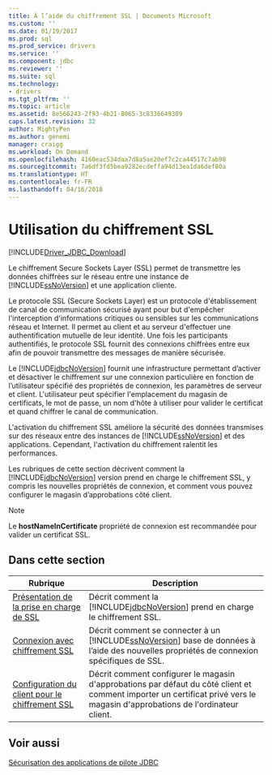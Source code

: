 ```yaml
---
title: À l’aide du chiffrement SSL | Documents Microsoft
ms.custom: ''
ms.date: 01/19/2017
ms.prod: sql
ms.prod_service: drivers
ms.service: ''
ms.component: jdbc
ms.reviewer: ''
ms.suite: sql
ms.technology:
- drivers
ms.tgt_pltfrm: ''
ms.topic: article
ms.assetid: 8e566243-2f93-4b21-8065-3c8336649309
caps.latest.revision: 32
author: MightyPen
ms.author: genemi
manager: craigg
ms.workload: On Demand
ms.openlocfilehash: 4160eac534daa7d8a5ae20ef7c2ca44517c7ab98
ms.sourcegitcommit: 7a6df3fd5bea9282ecdeffa94d13ea1da6def80a
ms.translationtype: HT
ms.contentlocale: fr-FR
ms.lasthandoff: 04/16/2018
---
```

# <a name="using-ssl-encryption"></a>Utilisation du chiffrement SSL
[!INCLUDE[Driver_JDBC_Download](../../includes/driver_jdbc_download.md)]

  Le chiffrement Secure Sockets Layer (SSL) permet de transmettre les données chiffrées sur le réseau entre une instance de [!INCLUDE[ssNoVersion](../../includes/ssnoversion_md.md)] et une application cliente.  
  
 Le protocole SSL (Secure Sockets Layer) est un protocole d'établissement de canal de communication sécurisé ayant pour but d'empêcher l'interception d'informations critiques ou sensibles sur les communications réseau et Internet. Il permet au client et au serveur d'effectuer une authentification mutuelle de leur identité. Une fois les participants authentifiés, le protocole SSL fournit des connexions chiffrées entre eux afin de pouvoir transmettre des messages de manière sécurisée.  
  
 Le [!INCLUDE[jdbcNoVersion](../../includes/jdbcnoversion_md.md)] fournit une infrastructure permettant d’activer et désactiver le chiffrement sur une connexion particulière en fonction de l’utilisateur spécifié des propriétés de connexion, les paramètres de serveur et client. L'utilisateur peut spécifier l'emplacement du magasin de certificats, le mot de passe, un nom d'hôte à utiliser pour valider le certificat et quand chiffrer le canal de communication.  
  
 L'activation du chiffrement SSL améliore la sécurité des données transmises sur des réseaux entre des instances de [!INCLUDE[ssNoVersion](../../includes/ssnoversion_md.md)] et des applications. Cependant, l'activation du chiffrement ralentit les performances.  
  
 Les rubriques de cette section décrivent comment la [!INCLUDE[jdbcNoVersion](../../includes/jdbcnoversion_md.md)] version prend en charge le chiffrement SSL, y compris les nouvelles propriétés de connexion, et comment vous pouvez configurer le magasin d’approbations côté client.  
  
> [!NOTE]  
>  Le **hostNameInCertificate** propriété de connexion est recommandée pour valider un certificat SSL.  
  
## <a name="in-this-section"></a>Dans cette section  
  
|Rubrique| Description|  
|-----------|-----------------|  
|[Présentation de la prise en charge de SSL](../../connect/jdbc/understanding-ssl-support.md)|Décrit comment la [!INCLUDE[jdbcNoVersion](../../includes/jdbcnoversion_md.md)] prend en charge le chiffrement SSL.|  
|[Connexion avec chiffrement SSL](../../connect/jdbc/connecting-with-ssl-encryption.md)|Décrit comment se connecter à un [!INCLUDE[ssNoVersion](../../includes/ssnoversion_md.md)] base de données à l’aide des nouvelles propriétés de connexion spécifiques de SSL.|  
|[Configuration du client pour le chiffrement SSL](../../connect/jdbc/configuring-the-client-for-ssl-encryption.md)|Décrit comment configurer le magasin d'approbations par défaut du côté client et comment importer un certificat privé vers le magasin d'approbations de l'ordinateur client.|  
  
## <a name="see-also"></a>Voir aussi  
 [Sécurisation des applications de pilote JDBC](../../connect/jdbc/securing-jdbc-driver-applications.md)  
  
  
